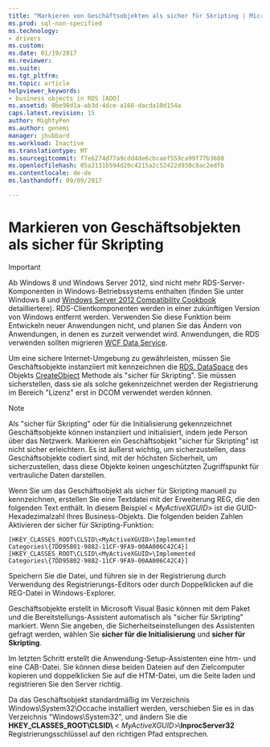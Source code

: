 ```yaml
---
title: "Markieren von Geschäftsobjekten als sicher für Skripting | Microsoft Docs"
ms.prod: sql-non-specified
ms.technology:
- drivers
ms.custom: 
ms.date: 01/19/2017
ms.reviewer: 
ms.suite: 
ms.tgt_pltfrm: 
ms.topic: article
helpviewer_keywords:
- business objects in RDS [ADO]
ms.assetid: 0be98d1a-ab3d-4dce-a166-dacda10d154a
caps.latest.revision: 15
author: MightyPen
ms.author: genemi
manager: jhubbard
ms.workload: Inactive
ms.translationtype: MT
ms.sourcegitcommit: f7e6274d77a9cdd4de6cbcaef559ca99f77b3608
ms.openlocfilehash: 05a2131b594d20c4215a2c52422d930c0ac2edfb
ms.contentlocale: de-de
ms.lasthandoff: 09/09/2017

---
```

# <a name="marking-business-objects-as-safe-for-scripting"></a>Markieren von Geschäftsobjekten als sicher für Skripting
> [!IMPORTANT]
>  Ab Windows 8 und Windows Server 2012, sind nicht mehr RDS-Server-Komponenten in Windows-Betriebssystems enthalten (finden Sie unter Windows 8 und [Windows Server 2012 Compatibility Cookbook](https://www.microsoft.com/en-us/download/details.aspx?id=27416) detailliertere). RDS-Clientkomponenten werden in einer zukünftigen Version von Windows entfernt werden. Verwenden Sie diese Funktion beim Entwickeln neuer Anwendungen nicht, und planen Sie das Ändern von Anwendungen, in denen es zurzeit verwendet wird. Anwendungen, die RDS verwenden sollten migrieren [WCF Data Service](http://go.microsoft.com/fwlink/?LinkId=199565).  
  
 Um eine sichere Internet-Umgebung zu gewährleisten, müssen Sie Geschäftsobjekte instanziiert mit kennzeichnen die [RDS. DataSpace](../../../ado/reference/rds-api/dataspace-object-rds.md) des Objekts [CreateObject](../../../ado/reference/rds-api/createobject-method-rds.md) Methode als "sicher für Skripting". Sie müssen sicherstellen, dass sie als solche gekennzeichnet werden der Registrierung im Bereich "Lizenz" erst in DCOM verwendet werden können.  
  
> [!NOTE]
>  Als "sicher für Skripting" oder für die Initialisierung gekennzeichnet Geschäftsobjekte können instanziiert und initialisiert, indem jede Person über das Netzwerk. Markieren ein Geschäftsobjekt "sicher für Skripting" ist nicht sicher erleichtern. Es ist äußerst wichtig, um sicherzustellen, dass Geschäftsobjekte codiert sind, mit der höchsten Sicherheit, um sicherzustellen, dass diese Objekte keinen ungeschützten Zugriffspunkt für vertrauliche Daten darstellen.  
  
 Wenn Sie um das Geschäftsobjekt als sicher für Skripting manuell zu kennzeichnen, erstellen Sie eine Textdatei mit der Erweiterung REG, die den folgenden Text enthält. In diesem Beispiel \< *MyActiveXGUID*> ist die GUID-Hexadezimalzahl Ihres Business-Objekts. Die folgenden beiden Zahlen Aktivieren der sicher für Skripting-Funktion:  
  
```  
[HKEY_CLASSES_ROOT\CLSID\<MyActiveXGUID>\Implemented   
Categories\{7DD95801-9882-11CF-9FA9-00AA006C42C4}]  
[HKEY_CLASSES_ROOT\CLSID\<MyActiveXGUID>\Implemented   
Categories\{7DD95802-9882-11CF-9FA9-00AA006C42C4}]  
```  
  
 Speichern Sie die Datei, und führen sie in der Registrierung durch Verwendung des Registrierungs-Editors oder durch Doppelklicken auf die REG-Datei in Windows-Explorer.  
  
 Geschäftsobjekte erstellt in Microsoft Visual Basic können mit dem Paket und die Bereitstellungs-Assistent automatisch als "sicher für Skripting" markiert. Wenn Sie angeben, die Sicherheitseinstellungen des Assistenten gefragt werden, wählen Sie **sicher für die Initialisierung** und **sicher für Skripting**.  
  
 Im letzten Schritt erstellt die Anwendung-Setup-Assistenten eine htm- und eine CAB-Datei. Sie können diese beiden Dateien auf den Zielcomputer kopieren und doppelklicken Sie auf die HTM-Datei, um die Seite laden und registrieren Sie den Server richtig.  
  
 Da das Geschäftsobjekt standardmäßig im Verzeichnis Windows\System32\Occache installiert werden, verschieben Sie es in das Verzeichnis "Windows\System32", und ändern Sie die **HKEY_CLASSES_ROOT\CLSID\\**  \< *MyActiveXGUID*>\\**InprocServer32** Registrierungsschlüssel auf den richtigen Pfad entsprechen.



